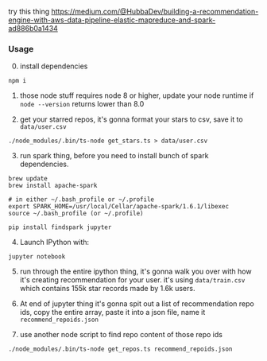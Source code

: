 try this thing https://medium.com/@HubbaDev/building-a-recommendation-engine-with-aws-data-pipeline-elastic-mapreduce-and-spark-ad886b0a1434

### Usage

0. install dependencies
```
npm i
```

1. those node stuff requires node 8 or higher, update your node runtime if `node --version` returns lower than 8.0

2. get your starred repos, it's gonna format your stars to csv, save it to `data/user.csv`
```
./node_modules/.bin/ts-node get_stars.ts > data/user.csv
```

3. run spark thing, before you need to install bunch of spark dependencies.
```
brew update
brew install apache-spark

# in either ~/.bash_profile or ~/.profile
export SPARK_HOME=/usr/local/Cellar/apache-spark/1.6.1/libexec
source ~/.bash_profile (or ~/.profile)

pip install findspark jupyter
```

4. Launch IPython with:

```
jupyter notebook
```

5. run through the entire ipython thing, it's gonna walk you over with how it's creating recommendation for your user. it's using `data/train.csv` which contains 155k star records made by 1.6k users.

6. At end of jupyter thing it's gonna spit out a list of recommendation repo ids, copy the entire array, paste it into a json file, name it `recommend_repoids.json`

7. use another node script to find repo content of those repo ids
```
./node_modules/.bin/ts-node get_repos.ts recommend_repoids.json
```
